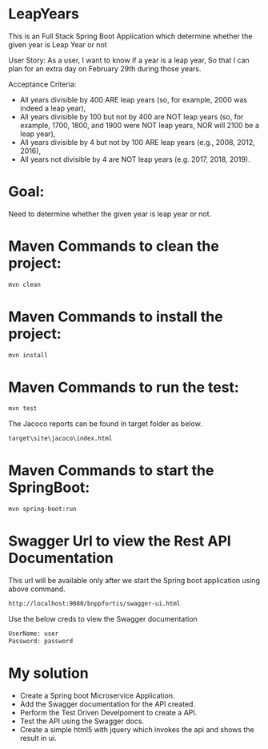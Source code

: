 # LeapYears
This is an Full Stack Spring Boot Application which determine whether the given year is Leap Year or not

User Story:
  As a user, I want to know if a year is a leap year, So that I can plan for an extra day on February 29th during those years.

Acceptance Criteria:
- All years divisible by 400 ARE leap years (so, for example, 2000 was indeed a leap year),
- All years divisible by 100 but not by 400 are NOT leap years (so, for example, 1700, 1800, and 1900 were NOT leap years, NOR will 2100 be a leap year),
- All years divisible by 4 but not by 100 ARE leap years (e.g., 2008, 2012, 2016),
- All years not divisible by 4 are NOT leap years (e.g. 2017, 2018, 2019).

# Goal:
 Need to determine whether the given year is leap year or not.

# Maven Commands to clean the project:
```bash
mvn clean
```
# Maven Commands to install the project:
```bash
mvn install
```

# Maven Commands to run the test:
```bash
mvn test
```

The Jacoco reports can be found in target folder as below.

```bash
target\site\jacoco\index.html
```

# Maven Commands to start the SpringBoot:
```bash
mvn spring-boot:run
```

# Swagger Url to view the Rest API Documentation
  This url will be available only after we start the Spring boot application using above command.
```bash
http://localhost:9080/bnppfortis/swagger-ui.html
```

Use the below creds to view the Swagger documentation

```bash
UserName: user
Password: password
```

# My solution
- Create a Spring boot Microservice Application.
- Add the Swagger documentation for the API created.
- Perform the Test Driven Develpoment to create a API.
- Test the API using the Swagger docs.
- Create a simple html5 with jquery which invokes the api and shows the result in ui.